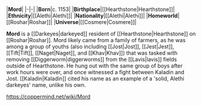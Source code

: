 |**Mord**|
|-|-|
|**Born**|c. 1153|
|**Birthplace**|[[Hearthstone\|Hearthstone]]|
|**Ethnicity**|[[Alethi\|Alethi]]|
|**Nationality**|[[Alethi\|Alethi]]|
|**Homeworld**|[[Roshar\|Roshar]]|
|**Universe**|[[Cosmere\|Cosmere]]|

**Mord** is a [[Darkeyes\|darkeyed]] resident of [[Hearthstone\|Hearthstone]] on [[Roshar\|Roshar]].
Mord likely came from a family of farmers, as he was among a group of youths (also including [[Jost\|Jost]], [[Jest\|Jest]], [[Tift\|Tift]], [[Naget\|Naget]], and [[Khav\|Khav]]) that was tasked with removing [[Diggerworm\|diggerworms]] from the [[Lavis\|lavis]] fields outside of Hearthstone. He hung out with the same group of boys after work hours were over, and once witnessed a fight between Kaladin and Jost.
[[Kaladin\|Kaladin]] cited his name as an example of a 'solid, Alethi darkeyes' name, unlike his own.



https://coppermind.net/wiki/Mord